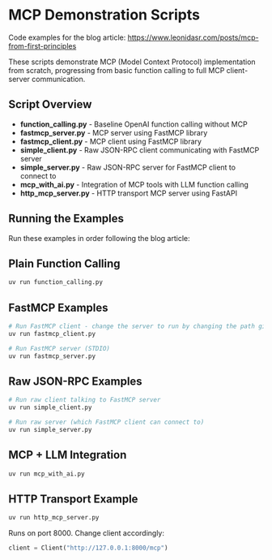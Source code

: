 # MCP Demonstration Scripts

Code examples for the blog article: https://www.leonidasr.com/posts/mcp-from-first-principles

These scripts demonstrate MCP (Model Context Protocol) implementation from scratch, progressing from basic function calling to full MCP client-server communication.

## Script Overview

- **function_calling.py** - Baseline OpenAI function calling without MCP
- **fastmcp_server.py** - MCP server using FastMCP library
- **fastmcp_client.py** - MCP client using FastMCP library
- **simple_client.py** - Raw JSON-RPC client communicating with FastMCP server
- **simple_server.py** - Raw JSON-RPC server for FastMCP client to connect to
- **mcp_with_ai.py** - Integration of MCP tools with LLM function calling
- **http_mcp_server.py** - HTTP transport MCP server using FastAPI

## Running the Examples

Run these examples in order following the blog article:

## Plain Function Calling
```bash
uv run function_calling.py
```

## FastMCP Examples
```bash
# Run FastMCP client - change the server to run by changing the path given to Client
uv run fastmcp_client.py

# Run FastMCP server (STDIO)
uv run fastmcp_server.py
```

## Raw JSON-RPC Examples
```bash
# Run raw client talking to FastMCP server
uv run simple_client.py

# Run raw server (which FastMCP client can connect to)
uv run simple_server.py
```

## MCP + LLM Integration
```bash
uv run mcp_with_ai.py
```

## HTTP Transport Example
```bash
uv run http_mcp_server.py
```

Runs on port 8000. Change client accordingly:

```python
client = Client("http://127.0.0.1:8000/mcp")
```

